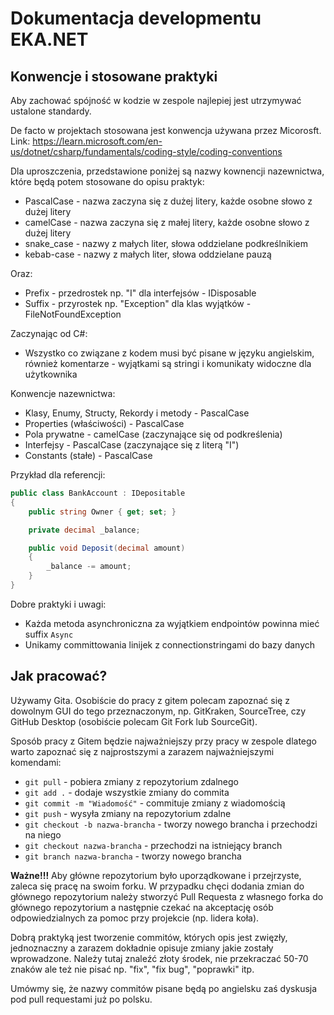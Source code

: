 # Dokumentacja developmentu EKA.NET

## Konwencje i stosowane praktyki

Aby zachować spójność w kodzie w zespole najlepiej jest utrzymywać ustalone standardy.

De facto w projektach stosowana jest konwencja używana przez Micorosft.
Link: https://learn.microsoft.com/en-us/dotnet/csharp/fundamentals/coding-style/coding-conventions

Dla uproszczenia, przedstawione poniżej są nazwy kownencji nazewnictwa, które będą potem stosowane do opisu praktyk:
- PascalCase - nazwa zaczyna się z dużej litery, każde osobne słowo z dużej litery
- camelCase - nazwa zaczyna się z małej litery, każde osobne słowo z dużej litery
- snake_case - nazwy z małych liter, słowa oddzielane podkreślnikiem
- kebab-case - nazwy z małych liter, słowa oddzielane pauzą

Oraz:
- Prefix - przedrostek np. "I" dla interfejsów - IDisposable
- Suffix - przyrostek np. "Exception" dla klas wyjątków - FileNotFoundException

Zaczynając od C#:
- Wszystko co związane z kodem musi być pisane w języku angielskim, również komentarze - wyjątkami są stringi i komunikaty widoczne dla użytkownika


Konwencje nazewnictwa:
- Klasy, Enumy, Structy, Rekordy i metody - PascalCase
- Properties (właściwości) - PascalCase
- Pola prywatne - camelCase (zaczynające się od podkreślenia)
- Interfejsy - PascalCase (zaczynające się z literą "I")
- Constants (stałe) - PascalCase
  
Przykład dla referencji:
```csharp
public class BankAccount : IDepositable
{
    public string Owner { get; set; }

    private decimal _balance;

    public void Deposit(decimal amount)
    {
        _balance -= amount;
    }
}
```

Dobre praktyki i uwagi:
- Każda metoda asynchroniczna za wyjątkiem endpointów powinna mieć suffix `Async`
- Unikamy committowania linijek z connectionstringami do bazy danych

## Jak pracować?

Używamy Gita. Osobiście do pracy z gitem polecam zapoznać się z dowolnym GUI do tego przeznaczonym, np. GitKraken, SourceTree, czy GitHub Desktop (osobiście polecam Git Fork lub SourceGit).

Sposób pracy z Gitem będzie najważniejszy przy pracy w zespole dlatego warto zapoznać się z najprostszymi a zarazem najważniejszymi komendami:
- `git pull` - pobiera zmiany z repozytorium zdalnego
- `git add .` - dodaje wszystkie zmiany do commita
- `git commit -m "Wiadomość"` - commituje zmiany z wiadomością
- `git push` - wysyła zmiany na repozytorium zdalne
- `git checkout -b nazwa-brancha` - tworzy nowego brancha i przechodzi na niego
- `git checkout nazwa-brancha` - przechodzi na istniejący branch
- `git branch nazwa-brancha` - tworzy nowego brancha

**Ważne!!!**
Aby główne repozytorium było uporządkowane i przejrzyste, zaleca się pracę na swoim forku.
W przypadku chęci dodania zmian do głównego repozytorium należy stworzyć Pull Requesta z własnego forka do głównego repozytorium a następnie czekać na akceptację osób odpowiedzialnych za pomoc przy projekcie (np. lidera koła).

Dobrą praktyką jest tworzenie commitów, których opis jest zwięzły, jednoznaczny a zarazem dokładnie opisuje zmiany jakie zostały wprowadzone. Należy tutaj znaleźć złoty środek, nie przekraczać 50-70 znaków ale też nie pisać np. "fix", "fix bug", "poprawki" itp.

Umówmy się, że nazwy commitów pisane będą po angielsku zaś dyskusja pod pull requestami już po polsku.